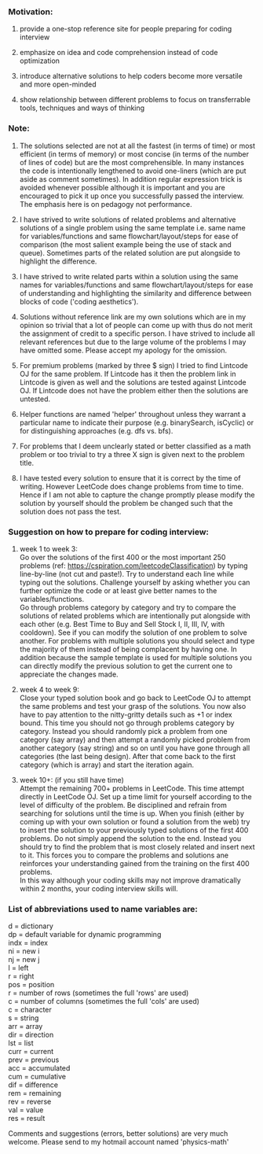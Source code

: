 <h3>Motivation:</h3>

1. provide a one-stop reference site for people preparing for coding interview

2. emphasize on idea and code comprehension instead of code optimization

3. introduce alternative solutions to help coders become more versatile and more open-minded

4. show relationship between different problems to focus on transferrable tools, techniques and ways of thinking




<h3>Note:</h3>

1. The solutions selected are not at all the fastest (in terms of time) or most efficient (in terms of memory) or most concise (in terms of the number of lines of code) but are the most comprehensible. In many instances the code is intentionally lengthened to avoid one-liners (which are put aside as comment sometimes). In addition regular expression trick is avoided whenever possible although it is important and you are encouraged to pick it up once you successfully passed the interview. The emphasis here is on pedagogy not performance.

2. I have strived to write solutions of related problems and alternative solutions of a single problem using the same template i.e. same name for variables/functions and same flowchart/layout/steps for ease of comparison (the most salient example being the use of stack and queue). Sometimes parts of the related solution are put alongside to highlight the difference.

3. I have strived to write related parts within a solution using the same names for variables/functions and same flowchart/layout/steps for ease of understanding and highlighting the similarity and difference between blocks of code ('coding aesthetics').

4. Solutions without reference link are my own solutions which are in my opinion so trivial that a lot of people can come up with thus do not merit the assignment of credit to a specific person. I have strived to include all relevant references but due to the large volume of the problems I may have omitted some. Please accept my apology for the omission.

5. For premium problems (marked by three \$ sign) I tried to find Lintcode OJ for the same problem. If Lintcode has it then the problem link in Lintcode is given as well and the solutions are tested against Lintcode OJ. If Lintcode does not have the problem either then the solutions are untested.

6. Helper functions are named 'helper' throughout unless they warrant a particular name to indicate their purpose (e.g. binarySearch, isCyclic) or for distinguishing approaches (e.g. dfs vs. bfs).

7. For problems that I deem unclearly stated or better classified as a math problem or too trivial to try a three X sign is given next to the problem title.

8. I have tested every solution to ensure that it is correct by the time of writing. However LeetCode does change problems from time to time. Hence if I am not able to capture the change promptly please modify the solution by yourself should the problem be changed such that the solution does not pass the test.




<h3>Suggestion on how to prepare for coding interview:</h3>

1. week 1 to week 3: \
Go over the solutions of the first 400 or the most important 250 problems (ref: https://cspiration.com/leetcodeClassification) by typing line-by-line (not cut and paste!). Try to understand each line while typing out the solutions. Challenge yourself by asking whether you can further optimize the code or at least give better names to the variables/functions.\
Go through problems category by category and try to compare the solutions of related problems which are intentionally put alongside with each other (e.g. Best Time to Buy and Sell Stock I, II, III, IV, with cooldown). See if you can modify the solution of one problem to solve another. For problems with multiple solutions you should select and type the majority of them instead of being complacent by having one. In addition because the sample template is used for multiple solutions you can directly modify the previous solution to get the current one to appreciate the changes made.

2. week 4 to week 9: \
Close your typed solution book and go back to LeetCode OJ to attempt the same problems and test your grasp of the solutions. You now also have to pay attention to the nitty-gritty details such as +1 or index bound. This time you should not go through problems category by category. Instead you should randomly pick a problem from one category (say array) and then attempt a randomly picked problem from another category (say string) and so on until you have gone through all categories (the last being design). After that come back to the first category (which is array) and start the iteration again.

3. week 10+: (if you still have time) \
Attempt the remaining 700+ problems in LeetCode. This time attempt directly in LeetCode OJ. Set up a time limit for yourself according to the level of difficulty of the problem. Be disciplined and refrain from searching for solutions until the time is up. When you finish (either by coming up with your own solution or found a solution from the web) try to insert the solution to your previously typed solutions of the first 400 problems. Do not simply append the solution to the end. Instead you should try to find the problem that is most closely related and insert next to it. This forces you to compare the problems and solutions ane reinforces your understanding gained from the training on the first 400 problems.\
In this way although your coding skills may not improve dramatically within 2 months, your coding interview skills will.




<h3>List of abbreviations used to name variables are:</h3>

d = dictionary \
dp = default variable for dynamic programming \
indx = index \
ni = new i \
nj = new j \
l = left \
r = right \
pos = position \
r = number of rows (sometimes the full 'rows' are used) \
c = number of columns (sometimes the full 'cols' are used) \
c = character \
s = string \
arr = array \
dir = direction \
lst = list \
curr = current \
prev = previous \
acc = accumulated \
cum = cumulative \
dif = difference \
rem = remaining \
rev = reverse \
val = value \
res = result




Comments and suggestions (errors, better solutions) are very much welcome. Please send to my hotmail account named 'physics-math'